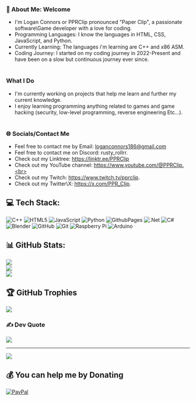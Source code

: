 ### 💫 About Me: Welcome <br>
- I'm Logan Connors or PPRClip pronounced "Paper Clip", a passionate software\Game developer with a love for coding.
- Programming Languages: I know the languages in HTML, CSS, JavaScript, and Python.<br>
- Currently Learning: The languages i'm learning are C++ and x86 ASM.<br>
- Coding Journey: I started on my coding journey in 2022-Present and have been on a slow but continuous journey ever since.<br><br>

### What I Do <br>
- I'm currently working on projects that help me learn and further my current knowledge.<br>
- I enjoy learning programming anything related to games and game hacking (security, low-level programming, reverse engineering Etc...).<br><br>

### 🌐 Socials/Contact Me <br>
- Feel free to contact me by Email: loganconnors186@gmail.com<br>
- Feel free to contact me on Discord: rusty_rollrr.<br>
- Check out my Linktree: https://linktr.ee/PPRClip<br>
- Check out my YouTube channel: https://www.youtube.com/@PPRClip.<br>
- Check out my Twitch: https://www.twitch.tv/pprclip. <br>
- Check out my Twitter\X: https://x.com/PPR_Clip.

## 💻 Tech Stack:
![C++](https://img.shields.io/badge/c++-%2300599C.svg?style=plastic&logo=c%2B%2B&logoColor=white) ![HTML5](https://img.shields.io/badge/html5-%23E34F26.svg?style=plastic&logo=html5&logoColor=white) ![JavaScript](https://img.shields.io/badge/javascript-%23323330.svg?style=plastic&logo=javascript&logoColor=%23F7DF1E) ![Python](https://img.shields.io/badge/python-3670A0?style=plastic&logo=python&logoColor=ffdd54) ![GithubPages](https://img.shields.io/badge/github%20pages-121013?style=plastic&logo=github&logoColor=white) ![.Net](https://img.shields.io/badge/.NET-5C2D91?style=plastic&logo=.net&logoColor=white) ![C#](https://img.shields.io/badge/c%23-%23239120.svg?style=plastic&logo=csharp&logoColor=white) ![Blender](https://img.shields.io/badge/blender-%23F5792A.svg?style=plastic&logo=blender&logoColor=white) ![GitHub](https://img.shields.io/badge/github-%23121011.svg?style=plastic&logo=github&logoColor=white) ![Git](https://img.shields.io/badge/git-%23F05033.svg?style=plastic&logo=git&logoColor=white) ![Raspberry Pi](https://img.shields.io/badge/-RaspberryPi-C51A4A?style=plastic&logo=Raspberry-Pi) ![Arduino](https://img.shields.io/badge/-Arduino-00979D?style=plastic&logo=Arduino&logoColor=white)

## 📊 GitHub Stats:
![](https://github-readme-stats.vercel.app/api?username=Logan-T-Connors&theme=dark&hide_border=false&include_all_commits=false&count_private=false)<br/>
![](https://github-readme-streak-stats.herokuapp.com/?user=Logan-T-Connors&theme=dark&hide_border=false)<br/>
![](https://github-readme-stats.vercel.app/api/top-langs/?username=Logan-T-Connors&theme=dark&hide_border=false&include_all_commits=false&count_private=false&layout=compact)

## 🏆 GitHub Trophies
![](https://github-profile-trophy.vercel.app/?username=Logan-T-Connors&theme=github_dark_dimmed&no-frame=false&no-bg=false&margin-w=4)

### ✍️ Dev Quote
![](https://quotes-github-readme.vercel.app/api?type=horizontal&theme=radical)

---
[![](https://visitcount.itsvg.in/api?id=Logan-T-Connors&icon=0&color=0)](https://visitcount.itsvg.in)

  ## 💰 You can help me by Donating
  [![PayPal](https://img.shields.io/badge/PayPal-00457C?style=for-the-badge&logo=paypal&logoColor=white)](https://paypal.me/Tdog2736) 

  
<!-- Proudly created with GPRM ( https://gprm.itsvg.in ) -->
